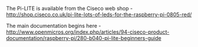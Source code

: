 The Pi-LITE is available from the Ciseco web shop - http://shop.ciseco.co.uk/pi-lite-lots-of-leds-for-the-raspberry-pi-0805-red/
 
The main documentation begins here - http://www.openmicros.org/index.php/articles/94-ciseco-product-documentation/raspberry-pi/280-b040-pi-lite-beginners-guide
